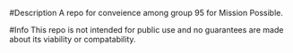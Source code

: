 #Description
A repo for conveience among group 95 for Mission Possible.

#Info
This repo is not intended for public use and no guarantees are made about its viability or compatability.
